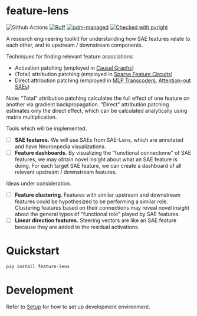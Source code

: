 # feature-lens
![Github Actions](https://github.com/dtch1997/feature-lens/actions/workflows/tests.yaml/badge.svg)
[![Ruff](https://img.shields.io/endpoint?url=https://raw.githubusercontent.com/astral-sh/ruff/main/assets/badge/v2.json)](https://github.com/astral-sh/ruff)
[![pdm-managed](https://img.shields.io/badge/pdm-managed-blueviolet)](https://pdm-project.org)
[![Checked with pyright](https://microsoft.github.io/pyright/img/pyright_badge.svg)](https://microsoft.github.io/pyright/)

A research engineering toolkit for understanding how SAE features relate to each other, and to upstream / downstream components. 

Techniques for finding relevant feature associations:
- Activation patching (employed in [Causal Graphs](https://www.lesswrong.com/posts/uNGAjA8wCNDZHJxu8/causal-graphs-of-gpt-2-small-s-residual-stream))
- (Total) attribution patching (employed in [Sparse Feature Circuits](https://arxiv.org/abs/2403.19647))
- Direct attribution patching (employed in [MLP Transcoders](https://arxiv.org/abs/2406.11944), [Attention-out SAEs](https://www.lesswrong.com/posts/FSTRedtjuHa4Gfdbr/attention-saes-scale-to-gpt-2-small))

Note: "Total" attribution patching calculates the full effect of one feature on another via gradient backpropagation. "Direct" attribution patching estimates only the direct effect, which can be calculated analytically using matrix multiplication. 

Tools which will be implemented. 
- [ ] **SAE features.** We will use SAEs from SAE-Lens, which are annotated and have Neuronpedia visualizations.
- [ ] **Feature dashboards.**  By visualizing the "functional connectome" of SAE features, we may obtain novel insight about what an SAE feature is doing. For each target SAE feature, we can create a dashboard of all relevant upstream / downstream features.

Ideas under consideration.
- [ ] **Feature clustering**. Features with similar upstream and downstream features could be hypothesized to be performing a similar role. Clustering features based on their connections may reveal novel insight about the general types of "functional role" played by SAE features. 
- [ ] **Linear direction features.** Steering vectors are like an SAE feature because they are added to the residual activations. 

# Quickstart

```bash
pip install feature-lens
```

# Development

Refer to [Setup](docs/setup.md) for how to set up development environment.
